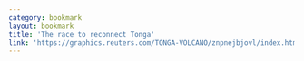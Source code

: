 ```yaml
---
category: bookmark
layout: bookmark
title: 'The race to reconnect Tonga'
link: 'https://graphics.reuters.com/TONGA-VOLCANO/znpnejbjovl/index.html'
---
```


